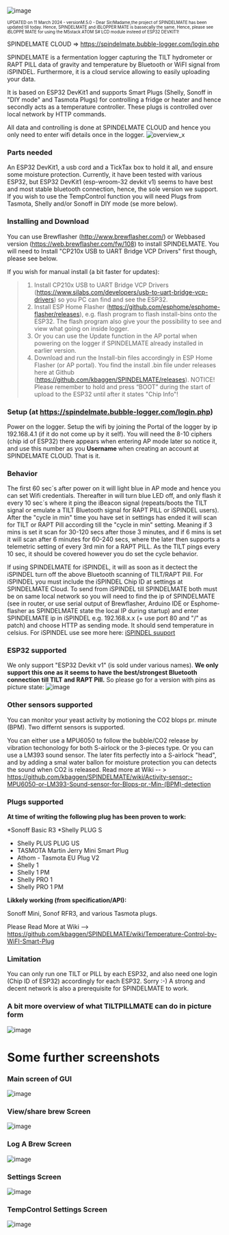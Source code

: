 ![image](https://github.com/kbaggen/SPINDELMATE/assets/16992918/e5d08cf2-9897-4cb7-aaf8-7d3183b24085)




<sup><sub></sup></sub><sup><sub>UPDATED on 11 March 2024 - versionM.5.0 - Dear Sir/Madame,the project of SPINDELMATE has been updated till today. Hence, SPINDELMATE and iBLOPPER MATE is bassecally the same. Hence, please see iBLOPPE MATE for using the M5stack ATOM S# LCD module insteed of ESP32 DEVKIT1!</sup></sub><sup><sub>

SPINDELMATE CLOUD => https://spindelmate.bubble-logger.com/login.php</sup></sub>


SPINDELMATE is a fermentation logger capturing the TILT hydrometer or RAPT PILL data of gravity and temperature by Bluetooth or WiFI signal from iSPINDEL. Furthermore, it is a cloud service allowing to easily uploading your data.

It is based on ESP32 DevKit1 and supports Smart Plugs (Shelly, Sonoff in "DIY mode" and Tasmota Plugs) for controlling a fridge or heater and hence secondly acts as a temperature controller. These plugs is controlled over local network by HTTP commands.

All data and controlling is done at SPINDELMATE CLOUD and hence you only need to enter wifi details once in the logger.
![overview_x](https://user-images.githubusercontent.com/16992918/218760899-e3352de1-693a-4ffb-9fd5-a7318df9352b.png)



### Parts needed
An ESP32 DevKit1, a usb cord and a TickTax box to hold it all, and ensure some moisture protection. Currently, it have been tested with various ESP32, but  ESP32 DevKit1 (esp-wroom-32 devkit v1) seems to have best and most stable bluetooth connection, hence, the sole version we support. If you wish to use the TempControl function you will need Plugs from Tasmota, Shelly and/or Sonoff in DIY mode (se more below).

### Installing and Download
You can use Brewflasher (http://www.brewflasher.com/) or Webbased version (https://web.brewflasher.com/fw/108) to install SPINDELMATE. You will need to Install "CP210x USB to UART Bridge VCP Drivers" first though, please see below.

If you wish for manual install (a bit faster for updates):
> 1. Install CP210x USB to UART Bridge VCP Drivers (https://www.silabs.com/developers/usb-to-uart-bridge-vcp-drivers) so you PC can find and see the ESP32.
> 2. Install ESP Home Flasher (https://github.com/esphome/esphome-flasher/releases), e.g. flash program to flash install-bins onto the ESP32. The flash program also give your the possibility to see and view what going on inside logger.
> 2. Or you can use the Update function in the AP portal when powering on the logger if SPINDELMATE already installed in earlier version. 
> 3. Download and run the Install-bin files accordingly in ESP Home Flasher (or AP portal). You find the install .bin file under releases here at Github (https://github.com/kbaggen/SPINDELMATE/releases).
NOTICE! Please remember to hold and press “BOOT” during the start of upload to the ESP32 until after it states "Chip Info"!


### Setup (at https://spindelmate.bubble-logger.com/login.php)
Power on the logger. Setup the wifi by joining the Portal of the logger by ip 192.168.4.1 (if it do not come up by it self). You will need the 8-10 ciphers (chip id of ESP32) there appears when entering AP mode later so notice it, and use this number as you __Username__ when creating an account at SPINDELMATE CLOUD. That is it. 


### Behavior
The first 60 sec´s after power on it will light blue in AP mode and hence you can set Wifi credentials. Thereafter in will turn blue LED off, and only flash it every 10 sec´s where it ping the iBeacon signal (repeats/boots the  TILT signal or emulate a TILT Bluetooth signal for RAPT PILL or iSPINDEL users). After the "cycle in min" time you have set in settings has ended it will scan for TILT or RAPT Pill according till the "cycle in min" setting. Meaning if 3 mins is set it scan for 30-120 secs after those 3 minutes, and if 6 mins is set it will scan after 6 minutes for 60-240 secs, where the later then supports a telemetric setting of every 3rd min for a RAPT PILL. As the TILT pings every 10 sec, it should be covered however you do set the cycle behavior.

If using SPINDELMATE for iSPINDEL, it will as soon as it dectect the iSPINDEL turn off the above Bluetooth scanning of TILT/RAPT Pill. For iSPINDEL you must include the iSPINDEL Chip ID at settings at SPINDELMATE Cloud. To send from iSPINDEL till SPINDELMATE both must be on same local network so you will need to find the ip of SPINDELMATE (see in router, or use serial output of Brewflasher, Arduino IDE or Esphome-flasher as SPINDELMATE state the local IP during startup) and enter SPINDELMATE ip in iSPINDEL e.g. 192.168.x.x (+ use port 80 and "/" as patch) and choose HTTP as sending mode. It should send temperature in celsius. For iSPINDEL use see more here: [iSPINDEL suuport](https://github.com/kbaggen/SPINDELMATE/wiki/iSPINDEL-support-for-SPINDELMATE)

### ESP32 supported
We only support "ESP32 Devkit v1" (is sold under various names). **We only support this one as it seems to have the best/strongest Bluetooth connection till TILT and RAPT Pill.** So please go for a version with pins as picture state:
![image](https://github.com/kbaggen/SPINDELMATE/assets/16992918/6b272c9a-6601-406c-ace9-fe0f0540d553)


### Other sensors supported
You can monitor your yeast activity by motioning the CO2 blops pr. minute (BPM). Two differnt sensors is supported.

You can either use a MPU6050 to follow the bubble/CO2 release by vibration techonology for both S-airlock or the 3-pieces type. Or you can use a LM393 sound sensor. The later fits perfectly into a S-airlock "head", and by adding a smal water ballon for moisture protection you can detects the sound when CO2 is released.
Read more at Wiki -- > https://github.com/kbaggen/SPINDELMATE/wiki/Activity-sensor:-MPU6050-or-LM393-Sound-sensor-for-Blops-pr.-Min-(BPM)-detection

### Plugs supported
__At time of writing the following plug has been proven to work:__

*Sonoff Basic R3
*Shelly PLUG S
* Shelly PLUS PLUG US
* TASMOTA Martin Jerry Mini Smart Plug
* Athom - Tasmota EU Plug V2
* Shelly 1
* Shelly 1 PM
* Shelly PRO 1
* Shelly PRO 1 PM

__Likkely working (from specification/API):__

Sonoff Mini, Sonof RFR3, and various Tasmota plugs.

Please Read More at Wiki --> https://github.com/kbaggen/SPINDELMATE/wiki/Temperature-Control-by-WiFI-Smart-Plug

### Limitation
You can only run one TILT or PILL by each ESP32, and also need one login (Chip ID of ESP32) accordingly for each ESP32. Sorry :-)
A strong and decent network is also a prerequisite for SPINDELMATE to work.


### A bit more overview of what TILTPILLMATE can do in picture form
![image](https://github.com/kbaggen/SPINDELMATE/assets/16992918/d2f1c458-605b-4258-af41-631b20b027d0)



# Some further screenshots 

### Main screen of GUI
![image](https://user-images.githubusercontent.com/16992918/218799876-d7dfa0f4-a9b6-445e-ab5c-a04d56ececc2.png)


### View/share brew Screen
![image](https://user-images.githubusercontent.com/16992918/218859393-85fd9d1c-1d1d-424d-92a3-e3dde90456a9.png)


### Log A Brew Screen
![image](https://user-images.githubusercontent.com/16992918/218800730-c04548ec-1387-4909-aa2b-782bdc495381.png)


### Settings Screen
![image](https://user-images.githubusercontent.com/16992918/218800202-399dfde9-65fc-4752-b04a-77f74b4a8357.png)

### TempControl Settings Screen
![image](https://user-images.githubusercontent.com/16992918/218800329-66ce1345-066b-4c41-8fc8-bb5440f4faef.png)



